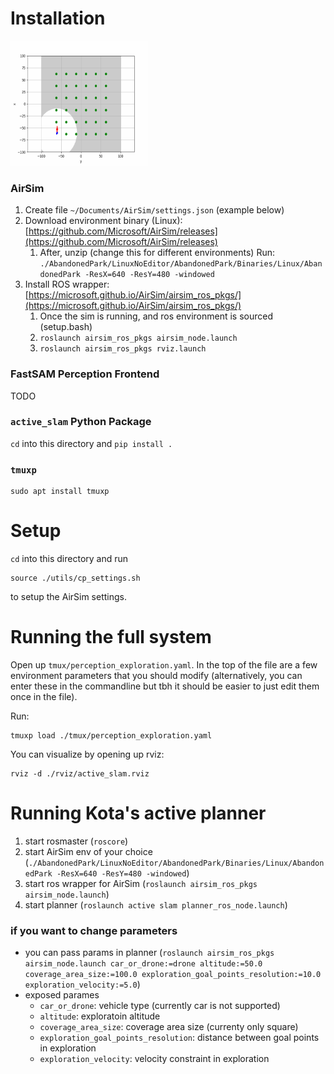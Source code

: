 # Installation

<a target="_blank" href=""><img src="./images/success.gif" width="220" height="200" alt="successful loop closure"></a>

### AirSim

1. Create file `~/Documents/AirSim/settings.json` (example below)
2. Download environment binary (Linux): [https://github.com/Microsoft/AirSim/releases](https://github.com/Microsoft/AirSim/releases)
   1. After, unzip
(change this for different environments) Run: ``./AbandonedPark/LinuxNoEditor/AbandonedPark/Binaries/Linux/AbandonedPark -ResX=640 -ResY=480 -windowed``
3. Install ROS wrapper: [https://microsoft.github.io/AirSim/airsim_ros_pkgs/](https://microsoft.github.io/AirSim/airsim_ros_pkgs/)
   1. Once the sim is running, and ros environment is sourced (setup.bash)
   2. `roslaunch airsim_ros_pkgs airsim_node.launch `
   3. `roslaunch airsim_ros_pkgs rviz.launch`

### FastSAM Perception Frontend

TODO

### `active_slam` Python Package

`cd` into this directory and `pip install .`

### `tmuxp`

```
sudo apt install tmuxp
```

# Setup

`cd` into this directory and run

```
source ./utils/cp_settings.sh
```

to setup the AirSim settings.

# Running the full system

Open up `tmux/perception_exploration.yaml`.
In the top of the file are a few environment parameters that you should modify (alternatively, you can enter these in the commandline but tbh it should be easier to just edit them once in the file).

Run:

```
tmuxp load ./tmux/perception_exploration.yaml 
```

You can visualize by opening up rviz:

```
rviz -d ./rviz/active_slam.rviz
```

# Running Kota's active planner

1. start rosmaster (``roscore``)
2. start AirSim env of your choice (``./AbandonedPark/LinuxNoEditor/AbandonedPark/Binaries/Linux/AbandonedPark -ResX=640 -ResY=480 -windowed``)
3. start ros wrapper for AirSim (``roslaunch airsim_ros_pkgs airsim_node.launch``)
4. start planner (``roslaunch active slam planner_ros_node.launch``)

### if you want to change parameters

* you can pass params in planner (``roslaunch airsim_ros_pkgs airsim_node.launch car_or_drone:=drone altitude:=50.0 coverage_area_size:=100.0 exploration_goal_points_resolution:=10.0 exploration_velocity:=5.0``)
* exposed parames
  * ``car_or_drone``: vehicle type (currently car is not supported)
  * ``altitude``: exploratoin altitude
  * ``coverage_area_size``: coverage area size (currenty only square)
  * ``exploration_goal_points_resolution``: distance between goal points in exploration
  * ``exploration_velocity``: velocity constraint in exploration
